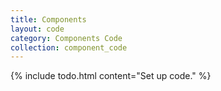 ```yaml
---
title: Components
layout: code
category: Components Code
collection: component_code
---
```


{% include todo.html content="Set up code." %}
